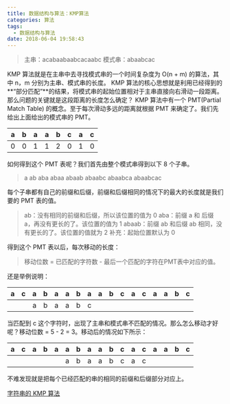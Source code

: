 ```yaml
---
title: 数据结构与算法：KMP算法
categories: 算法
tags:
  - 数据结构与算法
date: 2018-06-04 19:58:43
---
```


>主串：acabaabaabcacaabc
>模式串：abaabcac

KMP 算法就是在主串中去寻找模式串的一个时间复杂度为 O(n + m) 的算法，其中 n，m 分别为主串、模式串的长度。
KMP 算法的核心思想就是利用已经得到的**“部分匹配”**的结果，将模式串的起始位置相对于主串直接向右滑动一段距离。那么问题的关键就是这段距离的长度怎么确定？
KMP 算法中有一个 PMT(Partial Match Table) 的概念。至于每次滑动多远的距离就根据 PMT 来确定了。我们先给出上面给出的模式串的 PMT。

|a|b|a|a|b|c|a|c|
|:-:|:-:|:-:|:-:|:-:|:-:|:-:|:-:|
|0|0|1|1|2|0|1|0|

如何得到这个 PMT 表呢？我们首先由整个模式串得到以下 8 个子串。
>a
>ab
>aba
>abaa
>abaab
>abaabc
>abaabca
>abaabcac

每个子串都有自己的前缀和后缀，前缀和后缀相同的情况下的最大的长度就是我们要的 PMT 表的值。

>ab：没有相同的前缀和后缀，所以该位置的值为 0
>aba：前缀 a 和 后缀 a，再没有更长的了。该位置的值为 1
>abaab：前缀 ab 和后缀 ab 相同，没有更长的了。该位置的值就为 2
> 补充：起始位置默认为 0

得到这个 PMT 表以后，每次移动的长度：
>移动位数 = 已匹配的字符数 - 最后一个匹配的字符在PMT表中对应的值。

还是举例说明：

|a|c|a|b|a|a|b|a|a|b|c|a|c|a|a|b|c|
|:-:|:-:|:-:|:-:|:-:|:-:|:-:|:-:|:-:|:-:|:-:|:-:|:-:|:-:|:-:|:-:|:-:|
|||a|b|a|a|b|c||||||||||

当匹配到 c 这个字符时，出现了主串和模式串不匹配的情况。那么怎么移动才好呢？移动位数 = 5 - 2 = 3。移动后的情况如下所示：

|a|c|a|b|a|a|b|a|a|b|c|a|c|a|a|b|c|
|:-:|:-:|:-:|:-:|:-:|:-:|:-:|:-:|:-:|:-:|:-:|:-:|:-:|:-:|:-:|:-:|:-:|
||||||a|b|a|a|b|c|a|c|||||

不难发现就是把每个已经匹配的串的相同的前缀和后缀部分对应上。

[字符串的 KMP 算法](http://www.ruanyifeng.com/blog/2013/05/Knuth%E2%80%93Morris%E2%80%93Pratt_algorithm.html)

